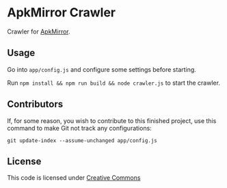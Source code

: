 # ApkMirror Crawler

Crawler for [ApkMirror](http://www.apkmirror.com/).

## Usage

Go into `app/config.js` and configure some settings before starting.

Run `npm install && npm run build && node crawler.js` to start the crawler.

## Contributors

If, for some reason, you wish to contribute to this finished project, use this command to make Git not track any
configurations:

`git update-index --assume-unchanged app/config.js`

## License

This code is licensed under [Creative Commons](https://creativecommons.org/licenses/by/4.0/deed.en)
